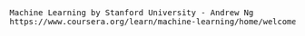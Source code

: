 <pre>
Machine Learning by Stanford University - Andrew Ng
https://www.coursera.org/learn/machine-learning/home/welcome
</pre>
